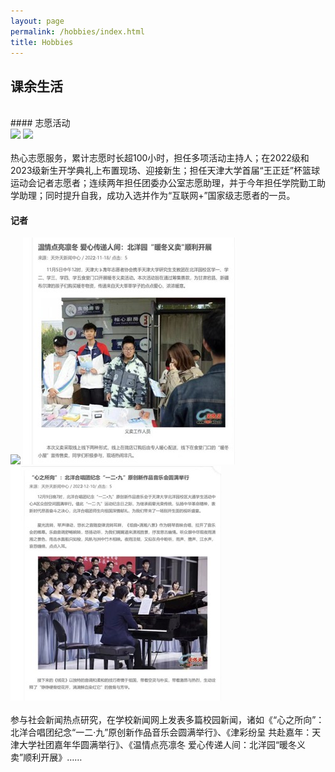 ```yaml
---
layout: page
permalink: /hobbies/index.html
title: Hobbies
---
```


## 课余生活
<br>
#### 志愿活动

<div class="second">
<img src="/images/zy1.png">
<img src="/images/zy2.png">
</div>
<br>热心志愿服务，累计志愿时长超100小时，担任多项活动主持人；在2022级和2023级新生开学典礼上布置现场、迎接新生；担任天津大学首届“王正廷”杯篮球运动会记者志愿者；连续两年担任团委办公室志愿助理，并于今年担任学院勤工助学助理；同时提升自我，成功入选并作为“互联网+”国家级志愿者的一员。


#### 记者

<div class="third">
<img src="/images/jz1.png">
<img src="/images/jz2.jpg">
<img src="/images/jz3.jpg">
</div>
<br>参与社会新闻热点研究，在学校新闻网上发表多篇校园新闻，诸如《“心之所向”：北洋合唱团纪念“一二·九”原创新作品音乐会圆满举行》、《津彩纷呈 共赴嘉年：天津大学社团嘉年华圆满举行》、《温情点亮凛冬 爱心传递人间：北洋园“暖冬义卖”顺利开展》……
<br>

